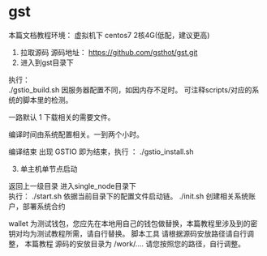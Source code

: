 # gst

本篇文档教程环境： 虚拟机下 centos7  2核4G(低配，建议更高)   
1.	拉取源码 源码地址： https://github.com/gsthot/gst.git
2.	进入到gst目录下  

执行：   
./gstio_build.sh
	因服务器配置不同，如因内存不足时。
可注释scripts/对应的系统的脚本里的检测。

一路默认 1 下载相关的需要文件。

编译时间由系统配置相关。一到两个小时。

编译结束 出现 GSTIO 即为结束，执行 ： ./gstio_install.sh

3.	单主机单节点启动

返回上一级目录  进入single_node目录下  
执行：
./start.sh  依据当前目录下的配置文件启动链。
./init.sh   创建相关系统账户，部署系统合约

wallet 为测试钱包，您应先在本地用自己的钱包做替换，本篇教程里涉及到的密钥对均为测试教程所需，请自行替换。
脚本工具 请根据源码安放路径请自行调整，
本篇教程 源码的安放目录为 /work/....  请您按照您的路径，自行调整。
